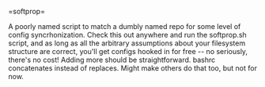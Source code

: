 =softprop=

A poorly named script to match a dumbly named repo for some level of config
syncrhonization. Check this out anywhere and run the softprop.sh script, and as
long as all the arbitrary assumptions about your filesystem structure are
correct, you'll get configs hooked in for free -- no seriously, there's no cost!
Adding more should be straightforward. bashrc concatenates instead of replaces.
Might make others do that too, but not for now.
